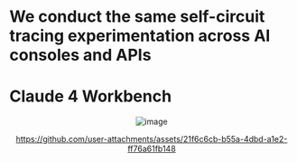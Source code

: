 # We conduct the same self-circuit tracing experimentation across AI consoles and APIs
# Claude 4 Workbench

<div align="center">

![image](https://github.com/user-attachments/assets/3af5c196-93ab-477a-b0a6-5298928d3d95)

https://github.com/user-attachments/assets/21f6c6cb-b55a-4dbd-a1e2-ff76a61fb148

